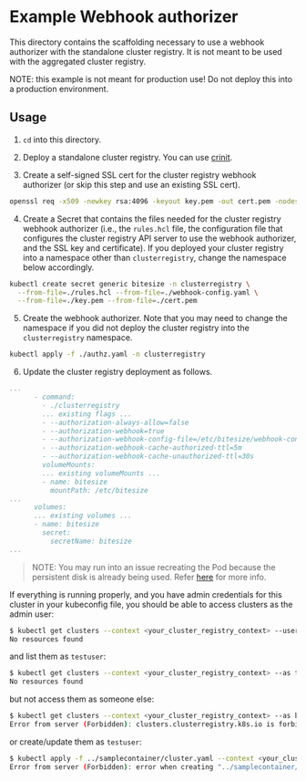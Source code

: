 # Example Webhook authorizer

This directory contains the scaffolding necessary to use a webhook authorizer
with the standalone cluster registry. It is not meant to be used with the
aggregated cluster registry.

NOTE: this example is not meant for production use! Do not deploy this into a
production environment.

## Usage

1.  `cd` into this directory.

2.  Deploy a standalone cluster registry. You can use
    [crinit](https://github.com/kubernetes/cluster-registry/blob/master/docs/userguide.md#standalone).

3.  Create a self-signed SSL cert for the cluster registry webhook authorizer
    (or skip this step and use an existing SSL cert).

```sh
openssl req -x509 -newkey rsa:4096 -keyout key.pem -out cert.pem -nodes
```

4.  Create a Secret that contains the files needed for the cluster registry
    webhook authorizer (i.e., the `rules.hcl` file, the configuration file that
    configures the cluster registry API server to use the webhook authorizer,
    and the SSL key and certificate). If you deployed your cluster registry into
    a namespace other than `clusterregistry`, change the namespace below
    accordingly.

```sh
kubectl create secret generic bitesize -n clusterregistry \
  --from-file=./rules.hcl --from-file=./webhook-config.yaml \
  --from-file=./key.pem --from-file=./cert.pem
```

5.  Create the webhook authorizer. Note that you may need to change the
    namespace if you did not deploy the cluster registry into the
    `clusterregistry` namespace.

```sh
kubectl apply -f ./authz.yaml -n clusterregistry
```

6.  Update the cluster registry deployment as follows.

```yaml
...
      - command:
        - ./clusterregistry
        ... existing flags ...
        - --authorization-always-allow=false
        - --authorization-webhook=true
        - --authorization-webhook-config-file=/etc/bitesize/webhook-config.yaml
        - --authorization-webhook-cache-authorized-ttl=5m
        - --authorization-webhook-cache-unauthorized-ttl=30s
        volumeMounts:
        ... existing volumeMounts ...
        - name: bitesize
          mountPath: /etc/bitesize
...
      volumes:
      ... existing volumes ...
      - name: bitesize
        secret:
          secretName: bitesize
...
```

> NOTE: You may run into an issue recreating the Pod because the persistent disk
> is already being used. Refer [here](/docs/userguide.md#multi-attach-error) for
> more info.

If everything is running properly, and you have admin credentials for this
cluster in your kubeconfig file, you should be able to access clusters as the
admin user:

```sh
$ kubectl get clusters --context <your_cluster_registry_context> --user <your_admin_user>
No resources found
```

and list them as `testuser`:

```sh
$ kubectl get clusters --context <your_cluster_registry_context> --as testuser
No resources found
```

but not access them as someone else:

```sh
$ kubectl get clusters --context <your_cluster_registry_context> --as bob
Error from server (Forbidden): clusters.clusterregistry.k8s.io is forbidden: User "bob" cannot list clusters.clusterregistry.k8s.io at the cluster scope: Not allowed
```

or create/update them as `testuser`:

```sh
$ kubectl apply -f ../samplecontainer/cluster.yaml --context <your_cluster_registry_context> --as testuser
Error from server (Forbidden): error when creating "../samplecontainer/cluster.yaml": clusters.clusterregistry.k8s.io is forbidden: User "testuser" cannot create clusters.clusterregistry.k8s.io at the cluster scope: Not allowed
```
